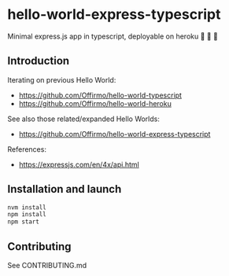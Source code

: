 # hello-world-express-typescript
Minimal express.js app in typescript, deployable on heroku :rooster: :koala: :dragon:


## Introduction

Iterating on previous Hello World:
* https://github.com/Offirmo/hello-world-typescript
* https://github.com/Offirmo/hello-world-heroku

See also those related/expanded Hello Worlds:
* https://github.com/Offirmo/hello-world-express-typescript

References:
* https://expressjs.com/en/4x/api.html


## Installation and launch
```bash
nvm install
npm install
npm start
```


## Contributing
See CONTRIBUTING.md
